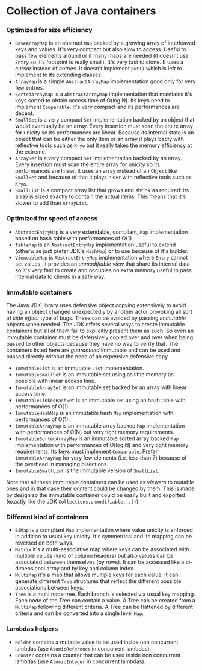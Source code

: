 # Collection of Java containers

### Optimized for size efficiency

* `BaseArrayMap` is an abstract `Map` backed by a growing array of interleaved keys and values. It's very compact but also slow to access. Useful to pass few elements around or if many maps are needed (it doesn't use `Entry` so it's footprint is really small). It's very fast to clone. It uses a _cursor_ instead of _entries_. It doesn't implement `put()` which is left to implement to its extending classes.
* `ArrayMap` is a simple `AbstractArrayMap` implementation good only for very few entries.
* `SortedArrayMap` is a `AbstractArrayMap` implementation that maintains it's keys sorted to obtain access time of O(log N). Its keys need to implement `Comparable`. It's very compact and its performances are decent.
* `SmallSet` is a very compact `Set` implementation backed by an object that would eventually be an array. Every insertion must scan the entire array for unicity so its performances are linear. Because its internal state is an object that can be either the only item or an array it plays badly with reflective tools such as `Kryo` but it really takes the memory efficiency at the extreme.
* `ArraySet` is a very compact `Set` implementation backed by an array. Every insertion must scan the entire array for unicity so its performances are linear. It uses an array instead of an `Object` like `SmallSet` and because of that it plays nicer with reflective tools such as `Kryo`.
* `SmallList` is a compact array list that grows and shrink as required: its array is sized exactly to contain the actual items. This means that it's slower to add than `ArrayList`.

### Optimized for speed of access

* `AbstractEntryMap` is a very extendable, compliant, `Map` implementation based on hash table with performances of O(1).
* `TableMap` is an `AbstractEntryMap` implementation useful to extend (otherwise just prefer JDK's `HashMap`) or to use because of it's builder.
* `VieweableMap` is `AbstractEntryMap` implementation where `Entry` cannot set values. It provides an _unmodifiable view_ that share its internal data so it's very fast to create and occupies no extra memory useful to pass internal data to clients in a safe way.

### Immutable containers

The Java JDK library uses defensive object copying extensively to avoid having an object changed unexpectedly by another actor provoking all sort of _side effect_ type of bugs. These can be avoided by passing _immutable_ objects when needed. The JDK offers several ways to create immutable containers but all of them fail to explicitly present them as such. So even an immutable container must be defensively copied over and over when being passed to other objects because they have no way to verify that. The containers listed here are _guaranteed_ immutable and can be used and passed directly without the need of an expensive defensive copy.

* `ImmutableList` is an immutable `List` implementation.
* `ImmutableSmallSet` is an immutable set using as little memory as possible with linear access time.
* `ImmutableArraySet` is an immutable set backed by an array with linear access time.
* `ImmutableLinkedHashSet` is an immutable set using an hash table with performances of O(1).
* `ImmutableHashMap` is an immutable hash `Map` implementation with performances of O(1).
* `ImmutableArrayMap` is an immutable array backed `Map` implementation with performances of O(N) but very tight memory requirements.
* `ImmutableSortedArrayMap` is an immutable sorted array backed `Map` implementation with performances of O(log N) and very tight memory requirements. Its keys must implement `Comparable`. Prefer `ImmutableArrayMap` for very few elements (i.e. less than 7) because of the overhead in managing bisections.
* `ImmutableSmallList` is the immutable version of `SmallList`.

Note that all these immutable containers can be used as _viewers_ to mutable ones and in that case their content could be changed by them. This is made by design so the immutable container could be easily built and exported (exactly like the JDK `Collections.unmodifiable...()`).

### Different kind of containers

* `BiMap` is a compliant `Map` implementation where value unicity is enforced in addition to usual key unicity. It's symmetrical and its mapping can be reversed on both ways.
* `Matrix` it's a multi-associative map where keys can be associated with multiple values (kind of column headers) but also values can be associated between themselves (by rows). It can be accessed like a bi-dimensional array and by key and column index.
* `MultiMap` it's a map that allows multiple keys for each value. It can generate different `Tree` structures that reflect the different possible associations between keys.
* `Tree` is a multi node tree. Each branch is selected via usual key mapping. Each node of the Tree can contain a value. A Tree can be created from a `MultiMap` following different criteria. A Tree can be flattened by different criteria and can be converted into a single level `Map`.

### Lambdas helpers

* `Holder` contains a mutable value to be used inside non concurrent lambdas (use `AtomicReference` in concurrent lambdas).
* `Counter` contains a counter that can be used inside non concurrent lambdas (use `AtomicInteger` in concurrent lambdas).

